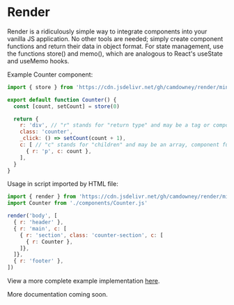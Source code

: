 # Render
Render is a ridiculously simple way to integrate components into your vanilla JS application. No other tools are needed; simply create component functions and return their data in object format. For state management, use the functions store() and memo(), which are analogous to React's useState and useMemo hooks.

Example Counter component:

```js
import { store } from 'https://cdn.jsdelivr.net/gh/camdowney/render/min.js'

export default function Counter() {
  const [count, setCount] = store(0)

  return {
    r: 'div', // "r" stands for "return type" and may be a tag or component function
    class: 'counter',
    _click: () => setCount(count + 1),
    c: [ // "c" stands for "children" and may be an array, component function, object, or HTML
      { r: 'p', c: count },
    ],
  }
}
```

Usage in script imported by HTML file:

```js
import { render } from 'https://cdn.jsdelivr.net/gh/camdowney/render/min.js'
import Counter from './components/Counter.js'

render('body', [
  { r: 'header' },
  { r: 'main', c: [
    { r: 'section', class: 'counter-section', c: [
      { r: Counter },
    ]},
  ]},
  { r: 'footer' },
])
```

View a more complete example implementation [here](https://github.com/camdowney/word-engine).

More documentation coming soon.
